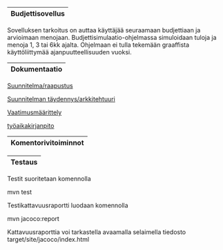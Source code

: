 Budjettisovellus     | 
-------------------- |


Sovelluksen tarkoitus on auttaa käyttäjää seuraamaan budjettiaan ja arvioimaan menojaan.
Budjettisimulaatio-ohjelmassa simuloidaan tuloja ja menoja 1, 3 tai 6kk ajalta.
Ohjelmaan ei tulla tekemään graaffista käyttöliittymää ajanpuutteellisuuden vuoksi.

Dokumentaatio | 
------------- |
[Suunnitelma/raapustus](https://github.com/hunnak/ot-harjoitusty-/blob/master/dokumentointi/suunnitelma.md)

[Suunnitelman täydennys/arkkitehtuuri](https://github.com/hunnak/ot-harjoitusty-/blob/master/dokumentointi/arkkitehtuuri.md)

[Vaatimusmäärittely](https://github.com/hunnak/ot-harjoitusty-/blob/master/dokumentaatio/vaatimusmaarittely.md)

[työaikakirjanpito](https://github.com/hunnak/ot-harjoitusty-/blob/master/dokumentointi/tyoaikakirjanpito)




Komentorivitoiminnot |
-------------------- |

Testaus |
------- |

Testit suoritetaan komennolla

mvn test

Testikattavuusraportti luodaan komennolla

mvn jacoco:report

Kattavuusraporttia voi tarkastella avaamalla selaimella tiedosto target/site/jacoco/index.html




